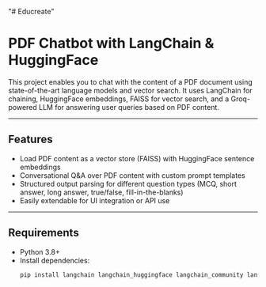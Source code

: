 "# Educreate" 
# PDF Chatbot with LangChain & HuggingFace

This project enables you to chat with the content of a PDF document using state-of-the-art language models and vector search. It uses LangChain for chaining, HuggingFace embeddings, FAISS for vector search, and a Groq-powered LLM for answering user queries based on PDF content.

---

## Features

- Load PDF content as a vector store (FAISS) with HuggingFace sentence embeddings
- Conversational Q&A over PDF content with custom prompt templates
- Structured output parsing for different question types (MCQ, short answer, long answer, true/false, fill-in-the-blanks)
- Easily extendable for UI integration or API use

---

## Requirements

- Python 3.8+
- Install dependencies:
  ```bash
  pip install langchain langchain_huggingface langchain_community langchain_groq faiss-cpu

